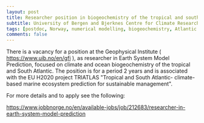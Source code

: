 ```yaml
---
layout: post
title: Researcher position in biogeochemistry of the tropical and south Atlantic ocean (Bergen, Norway)
subtitle: University of Bergen and Bjerknes Centre for Climate Research
tags: [postdoc, Norway, numerical modelling, biogeochemistry, Atlantic ocean]
comments: false
---
```


There is a vacancy for a position at the Geophysical Institute ( https://www.uib.no/en/gfi ), as researcher in Earth System Model Prediction, focused on climate and ocean biogeochemistry of the tropical and South Atlantic. The position is for a period 2 years and is associated with the EU H2020 project TRIATLAS "Tropical and South Atlantic- climate-based marine ecosystem prediction for sustainable management".

 

For more details and to apply see the following:

 
https://www.jobbnorge.no/en/available-jobs/job/212683/researcher-in-earth-system-model-prediction
